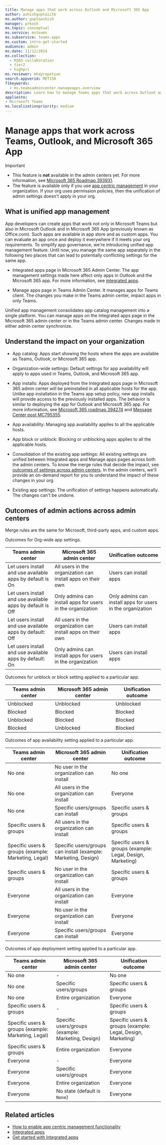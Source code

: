 ```yaml
---
title: Manage apps that work across Outlook and Microsoft 365 App
author: ashishguptaiitb
ms.author: guptaashish
manager: prkosh
ms.topic: conceptual
ms.service: msteams
ms.subservice: teams-apps
ms.custom: intro-get-started
audience: admin
ms.date: 11/12/2024
ms.collection: 
  - M365-collaboration
  - tier2
  - highpri
ms.reviewer: mhayrapetyan
search.appverid: MET150
f1keywords: 
  - ms.teamsadmincenter.manageapps.overview
description: Learn how to manage Teams apps that work across Outlook and Microsoft 365.
appliesto: 
- Microsoft Teams
ms.localizationpriority: medium
---
```

# Manage apps that work across Teams, Outlook, and Microsoft 365 App

> [!IMPORTANT]
> * This feature is **not** available in the admin centers yet. For more information, see [Microsoft 365 Roadmap 393931](https://www.microsoft.com/microsoft-365/roadmap?filters=&searchterms=393931).
> * The feature is available only if you use [app centric management](app-centric-management.md) in your organization. If your org uses permission policies, then the unification of admin settings doesn't apply in your org.

## What is unified app management

App developers can create apps that work  not only in Microsoft Teams but also in Microsoft Outlook and in Microsoft 365 App (previously known as Office.com). Such apps are available in app store and as custom apps. You can evaluate an app once and deploy it everywhere if it meets your org requirements. To simplify  app governance, we're introducing unified app management feature. Until now, you manage the same app separately in the following two places that can lead to potentially conflicting settings for the same app.

* Integrated apps page in Microsoft 365 Admin Center. The app management settings made here affect only apps in Outlook and the Microsoft 365 app. For more information, see [integrated apps](/microsoft-365/admin/manage/test-and-deploy-microsoft-365-apps).

* Manage apps page in Teams Admin Center. It manages apps for Teams client. The changes you make in the Teams admin center, impact apps in only Teams.

Unified app management consolidates app catalog management into a single platform. You can manage apps on the Integrated apps page in the Microsoft 365 admin center or in the Teams admin center. Changes made in either admin center synchronize.

## Understand the impact on your organization

* App catalog: Apps start showing the hosts where the apps are available as Teams, Outlook, or Microsoft 365 app.

* Organization-wide settings: Default settings for app availability will apply to apps used in Teams, Outlook, and Microsoft 365 app.

* App installs: Apps deployed from the Integrated apps page in Microsoft 365 admin center will be preinstalled in all applicable hosts for the app. Unlike app installation in the Teams app setup policy, new app installs will provide access to the previously installed apps. The behavior is similar to deploying the app for Outlook and Microsoft 365 app. For more information, see [Microsoft 365 roadmap 394274](https://www.microsoft.com/microsoft-365/roadmap?filters=&searchterms=394274) and [Message Center post MC795355](https://admin.microsoft.com/?ref=MessageCenter/:/messages/MC795355).

* App availability: Managing app availability applies to all the applicable hosts.

* App block or unblock: Blocking or unblocking apps applies to all the applicable hosts.

* Consolidation of the existing app settings: All existing settings are unified between Integrated apps and Manage apps pages across both the admin centers. To know the merge rules that decide the impact, see [outcomes of settings across admin centers](#outcomes-of-admin-actions-across-admin-centers). In the admin centers, we'll provide an on-demand report for you to understand the impact of these changes in your org.

* Existing app settings: The unification of settings happens automatically. The changes can't be undone.

## Outcomes of admin actions across admin centers

Merge rules are the same for Microsoft, third-party apps, and custom apps.

Outcomes for Org-wide app settings.

| Teams admin center                                         | Microsoft 365 admin center                                  | Unification outcome                                        |
|------------------------------------------------------------|-------------------------------------------------------------|------------------------------------------------------------|
| Let users install and use available apps by default is On  | All users in the organization can install apps on their own | Users can install apps                                     |
| Let users install and use available apps by default is Off | Only admins can install apps for users in the organization  | Only admins can install apps for users in the organization |
| Let users install and use available apps by default: Off   | All users in the organization can install apps on their own | Users can install apps                                     |
| Let users install and use available apps by default: On    | Only admins can install apps for users in the organization  | Users can install apps                                     |

Outcomes for unblock or block setting applied to a particular app.

| Teams admin center | Microsoft 365 admin center | Unification outcome |
|--------------------|----------------------------|---------------------|
| Unblocked          | Unblocked                  | Unblocked           |
| Blocked            | Blocked                    | Blocked             |
| Unblocked          | Blocked                    | Blocked             |
| Blocked            | Unblocked                  | Blocked             |

Outcomes of app availability setting applied to a particular app.

| Teams admin center                                  | Microsoft 365 admin center                           | Unification outcome                                         |
|-----------------------------------------------------|------------------------------------------------------|-------------------------------------------------------------|
| No one                                              | No user in the organization can install              | No one                                                      |
| No one                                              | All users in the organization can install            | Everyone                                                    |
| No one                                              | Specific users/groups can install                    | Specific users & groups                                     |
| Specific users & groups                             | All users in the organization can install            | Specific users & groups                                     |
| Specific users & groups (example: Marketing, Legal) | Specific users/groups can install (example: Marketing, Design) | Specific users & groups (example: Legal, Design, Marketing) |
| Specific users & groups                             | No user in the organization can install              | Specific users & groups                                     |
| Everyone                                            | All users in the organization can install            | Everyone                                                    |
| Everyone                                            | No user in the organization can install              | Everyone                                                    |
| Everyone                                            | Specific users/groups can install                    | Everyone                                                    |

Outcomes of app deployment setting applied to a particular app.

| Teams admin center                                  | Microsoft 365 admin center                           | Unification outcome                                         |
|-----------------------------------------------------|------------------------------------------------------|-------------------------------------------------------------|
| No one                                              | -                                                    | No one                                                      |
| No one                                              | Specific users/groups                                | Specific users & groups                                     |
| No one                                              | Entire organization                                  | Everyone                                                    |
| Specific users & groups                             | -                                                    | Specific users & groups                                     |
| Specific users & groups (example: Marketing, Legal) | Specific users/groups (example: Marketing, Design)   | Specific users & groups (example: Legal, Design, Marketing) |
| Specific users & groups                             | Entire organization                                  | Everyone                                                    |
| Everyone                                            | -                                                    | Everyone                                                    |
| Everyone                                            | Specific users/groups                                | Everyone                                                    |
| Everyone                                            | Entire organization                                  | Everyone                                                    |
| Everyone                                            | No state (default is `None`)                         | Everyone                                                    |

## Related articles

* [How to enable app centric management functionality](app-centric-management.md)
* [Integrated apps](/microsoft-365/admin/manage/teams-apps-work-on-outlook-and-m365)
* [Get started with Integrated apps](/microsoft-365/admin/manage/test-and-deploy-microsoft-365-apps)
